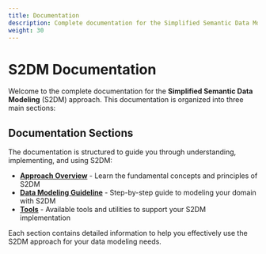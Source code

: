 ```yaml
---
title: Documentation
description: Complete documentation for the Simplified Semantic Data Modeling (S2DM) approach
weight: 30
---
```


# S2DM Documentation

Welcome to the complete documentation for the **Simplified Semantic Data Modeling** (S2DM) approach. This documentation is organized into three main sections:

## Documentation Sections

The documentation is structured to guide you through understanding, implementing, and using S2DM:

- **[Approach Overview](/docs/approach-overview/)** - Learn the fundamental concepts and principles of S2DM
- **[Data Modeling Guideline](/docs/data-modeling-guideline/)** - Step-by-step guide to modeling your domain with S2DM
- **[Tools](/docs/tools/)** - Available tools and utilities to support your S2DM implementation

Each section contains detailed information to help you effectively use the S2DM approach for your data modeling needs.
